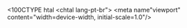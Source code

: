 <100CTYPE htal
<chtal lang-pt-br">
<cheadb> 
<ometa charset="UTF-8">
<meta name"viewport" content="width=device-width, initial-scale=1.0"/>
<title>Alunaflix Catálogos/titles>
<link rel="stylesheet" href="styles.css"/>
</head> 
<Body> 
<section> 
<div>
TATRAVÉS DO ARANHAVERSO SUPERA O PRIMEIRO FILMEP</h1>
<p>@homme aranhac/po
</div>  

<div>   
<iframe width="560" height 335"
src="https://www.youtube.com/mmbed/gt fA1Fg20" 
title YouTube video player"
frameborder="0" 
allows accelerometer; autoplay; clipboard-write, encrypted-media, gyroscope; picture-in-picture, web-share"
referrerpolices"strict-origin-when-cross-origin"
allowfullscreen>
</iframe> </div>
</sectiono> 
</body> 
<hbel> 
body{ 
background-color: black; 
color: white; 
}
